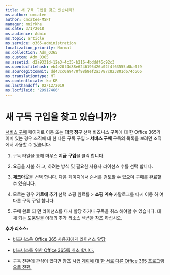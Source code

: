 ```yaml
---
title: 새 구독 구입을 찾고 있습니까?
ms.author: cmcatee
author: cmcatee-MSFT
manager: mnirkhe
ms.date: 3/1/2018
ms.audience: Admin
ms.topic: article
ms.service: o365-administration
localization_priority: Normal
ms.collection: Adm_O365
ms.custom: Adm_O365
ms.assetid: d2a9331d-12e3-4c35-b216-4bdddf6c92c3
ms.openlocfilehash: eb4e20f4d88e6246195426b02f4f63555a8ba0f9
ms.sourcegitcommit: dd43cc0a9470f98b8ef2a3787c823801d674c666
ms.translationtype: MT
ms.contentlocale: ko-KR
ms.lasthandoff: 02/12/2019
ms.locfileid: "29917466"
---
```

# <a name="looking-to-buy-a-new-subscription"></a>새 구독 구입을 찾고 있습니까?

[서비스 구매](https://go.microsoft.com/fwlink/p/?linkid=868433) 페이지로 이동 또는 **대금 청구** 선택 비즈니스 구독에 대 한 Office 365가 이미 있는 경우 조직에 대 한 다른 구독 구입 \> **서비스 구매** 구독의 목록을 보려면 조직에서 사용할 수 있습니다. 
  
1. 구독 타일을 통해 마우스 **지금 구입**을 클릭 합니다.
    
2. 요금을 지불 하 고, 하려는 방식 및 필요한 사용자 라이선스 수를 선택 합니다.
    
3. **체크아웃**을 선택 합니다. 다음 페이지에서 순서를 검토할 수 있으며 구매를 완료할 수 있습니다.
    
4. 모르는 경우 **카트에 추가** 선택 쇼핑 완료를 \> **쇼핑 계속** 카탈로그를 다시 이동 하 여 다른 구독 구입 합니다. 
    
5. 구매 완료 되 면 라이선스를 다시 할당 하거나 구독을 취소 해야할 수 있습니다. 대체 되는 도움말을 아래의 추가 리소스 섹션을 참조 하십시오.
    
 **추가 리소스:**
  
- [비즈니스용 Office 365 사용자에게 라이선스 할당](https://support.office.com/article/997596b5-4173-4627-b915-36abac6786dc)
    
- [비즈니스를 위한 Office 365를 취소 합니다.](https://support.office.com/article/b1bc0bef-4608-4601-813a-cdd9f746709a)
    
- 구독 전환에 관심이 있다면 참조 [사업 계획에 대 한 서로 다른 Office 365 프로그램으로 전환.](https://support.office.com/article/73318661-8f33-478b-bcc7-fb8d69dbb22a)
    

